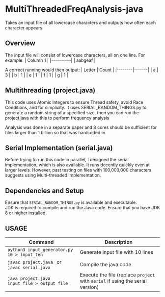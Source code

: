 # MultiThreadedFreqAnalysis-java
Takes an input file of all lowercase characters and outputs how often each character appears.

## Overview
The input file will consist of lowercase characters, all on one line. For example:
| Column 1 |
|----------|
| aabgeaf  |

A correct running would then output:
| Letter | Count |
|--------|-------|
|   a    |   3   |
|   b    |   1   |
|   e    |   1   |
|   f    |   1   |
|   g    |   1   |

## Multithreading (project.java)
This code uses Atomic Integers to ensure Thread safety, avoid Race Conditions, and for simplicity. It uses SERIAL_RANDOM_THINGS.py to generate a random string of a specified size, then you can run the project.java with this to perform frequency analysis

Analysis was done in a separate paper and 8 cores should be sufficient for files larger than 1 billion so that was hardcoded in. 

## Serial Implementation (serial.java)
Before trying to run this code in parallel, I designed the serial implementation, which is also available. It runs decently quickly even at larger levels. However, past testing on files with 100,000,000 characters suggests using Multi-threaded implementation.


## Dependencies and Setup

Ensure that `SERIAL_RANDOM_THINGS.py` is available and executable. <br />
JDK is required to compile and run the Java code. Ensure that you have JDK 8 or higher installed.  <br />


## USAGE

| Command                                       | Description                          |
|-----------------------------------------------|--------------------------------------|
| `python3 input_generator.py 10 > input_ten`  | Generate input file with 10 lines    |
| `javac project.java ` or `javac serial.java` |  Compile the java code               |
| `java project.java input_file > output_file` | Execute the file (replace `project` with `serial` if using the serial version) |






